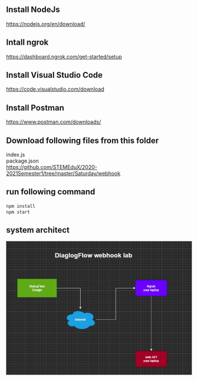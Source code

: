 ## Install NodeJs
https://nodejs.org/en/download/

## Intall ngrok
https://dashboard.ngrok.com/get-started/setup

## Install Visual Studio Code

https://code.visualstudio.com/download

## Install Postman

https://www.postman.com/downloads/

## Download following files from this folder 
index.js  
package.json  
https://github.com/STEMEduX/2020-2021Semester1/tree/master/Saturday/webhook

## run following command 
```
npm install
npm start
```
## system architect
![](./files/webhooklab.jpg)
